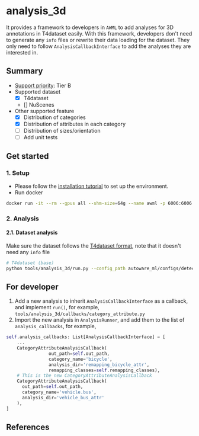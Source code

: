 # analysis_3d

It provides a framework to developers in `AWML` to add analyses for 3D annotations in T4dataset easily.
With this framework, developers don't need to generate any `info` files or rewrite their data loading for the dataset.
They only need to follow `AnalysisCallbackInterface` to add the analyses they are interested in.

## Summary

- [Support priority](https://github.com/tier4/AWML/blob/main/docs/design/autoware_ml_design.md#support-priority): Tier B
- Supported dataset
  - [x] T4dataset
  - [] NuScenes
- Other supported feature
  - [x] Distribution of categories
  - [x] Distribution of attributes in each category
  - [ ] Distribution of sizes/orientation
  - [ ] Add unit tests

## Get started
### 1. Setup

- Please follow the [installation tutorial](/docs/tutorial/tutorial_detection_3d.md) to set up the environment.
- Run docker

```sh
docker run -it --rm --gpus all --shm-size=64g --name awml -p 6006:6006 -v $PWD/:/workspace -v $PWD/data:/workspace/data autoware-ml
```

### 2. Analysis
#### 2.1. Dataset analysis

Make sure the dataset follows the [T4dataset format](https://github.com/tier4/tier4_perception_dataset/blob/main/docs/t4_format_3d_detailed.md), note that it doesn't need any `info` file

```sh
# T4dataset (base)
python tools/analysis_3d/run.py --config_path autoware_ml/configs/detection3d/dataset/t4dataset/base.py --data_root_path data/t4dataset/ --out_dir data/t4dataset/analyses/
```

## For developer

1. Add a new analysis to inherit `AnalysisCallbackInterface` as a callback, and implement `run()`, for example, `tools/analysis_3d/callbacks/category_attribute.py`
2. Import the new analysis in `AnalysisRunner`, and add them to the list of `analysis_callbacks`, for example,

```python
self.analysis_callbacks: List[AnalysisCallbackInterface] = [
    ...
    CategoryAttributeAnalysisCallback(
                out_path=self.out_path,
                category_name='bicycle',
                analysis_dir='remapping_bicycle_attr',
                remapping_classes=self.remapping_classes),
    # This is the new CategoryAttributeAnalysisCallback
    CategoryAttributeAnalysisCallback(
      out_path=self.out_path,
      category_name='vehicle.bus',
      analysis_dir='vehicle_bus_attr'
    ),
]
```

## References
